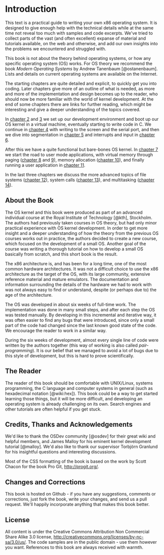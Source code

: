 # Introduction

This text is a practical guide to writing your own x86 operating system. It is
designed to give enough help with the technical details while at the same time not
reveal too much with samples and code excerpts. We've tried to collect
parts of the vast (and often excellent) expanse of material and tutorials
available, on the web and otherwise, and add our own insights into the problems
we encountered and struggled with.

This book is not about the theory behind operating systems, or how any specific
operating system (OS) works. For OS theory we recommend the book _Modern
Operating Systems_ by Andrew Tanenbaum [@ostanenbaum]. Lists and details on
current operating systems are available on the Internet.

The starting chapters are quite detailed and explicit, to quickly get you into
coding. Later chapters give more of an outline of what is needed, as more and
more of the implementation and design becomes up to the reader, who should now
be more familiar with the world of kernel development. At the end of some
chapters there are links for further reading, which might be interesting and
give a deeper understanding of the topics covered.

In [chapter 2](#first-steps) and [3](#getting-to-c) we set up our development
environment and boot up our OS kernel in a virtual machine, eventually starting
to write code in C. We continue in [chapter 4](#output) with writing to the
screen and the serial port, and then we dive into segmentation in [chapter
5](#segmentation) and interrupts and input in [chapter
6](#interrupts-and-input).

After this we have a quite functional but bare-bones OS kernel. In [chapter
7](#the-road-to-user-mode) we start the road to user mode applications, with
virtual memory through paging ([chapter
8](#a-short-introduction-to-virtual-memory) and [9](#paging)), memory
allocation ([chapter 10](#page-frame-allocation)), and finally running a user
application in [chapter 11](#user-mode).

In the last three chapters we discuss the more advanced topics of file systems
([chapter 12](#file-systems)), system calls ([chapter 13](#system-calls)), and
multitasking ([chapter 14](#multitasking)).

## About the Book

The OS kernel and this book were produced as part of an advanced individual
course at the Royal Institute of Technology [@kth], Stockholm.  The authors had
previously taken courses in OS theory, but had only minor practical experience
with OS kernel development.  In order to get more insight and a deeper
understanding of how the theory from the previous OS courses works out in
practice, the authors decided to create a new course, which focused on the
development of a small OS. Another goal of the course was writing a thorough
tutorial on how to develop a small OS basically from scratch, and this short
book is the result.

The x86 architecture is, and has been for a long time, one of the most common
hardware architectures. It was not a difficult choice to use the x86
architecture as the target of the OS, with its large community, extensive
reference material and mature emulators. The documentation and information
surrounding the details of the hardware we had to work with was not always easy
to find or understand, despite (or perhaps due to) the age of the architecture.

The OS was developed in about six weeks of full-time work. The implementation
was done in many small steps, and after each step the OS was tested manually.
By developing in this incremental and iterative way, it was often easier to
find any bugs that were introduced, since only a small part of the code had
changed since the last known good state of the code. We encourage the reader to
work in a similar way.

During the six weeks of development, almost every single line of code were
written by the authors together (this way of working is also called
_pair-programming_). It is our belief that we managed to avoid a lot of bugs
due to this style of development, but this is hard to prove scientifically.

## The Reader

The reader of this book should be comfortable with UNIX/Linux, systems
programming, the C language and computer systems in general (such as
hexadecimal notation [@wiki:hex]). This book could be a way to get started
learning those things, but it will be more difficult, and developing an
operating system is already challenging on its own. Search engines and other
tutorials are often helpful if you get stuck.

## Credits, Thanks and Acknowledgements

We'd like to thank the OSDev community [@osdev] for their great wiki and
helpful members, and James Malloy for his eminent kernel development tutorial
[@malloy]. We'd also like to thank our supervisor Torbjörn Granlund for his
insightful questions and interesting discussions.

Most of the CSS formatting of the book is based on the work by Scott Chacon for
the book Pro Git, <http://progit.org/>.

## Changes and Corrections

This book is hosted on Github - if you have any suggestions, comments or
corrections, just fork the book, write your changes, and send us a pull
request. We'll happily incorporate anything that makes this book better.

## License

All content is under the Creative Commons Attribution Non Commercial Share
Alike 3.0 license, <http://creativecommons.org/licenses/by-nc-sa/3.0/us/>. The
code samples are in the public domain - use them however you want. References
to this book are always received with warmth.
